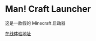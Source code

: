 # Man! Craft Launcher

这是一款假的 Minecraft 启动器

[在线体验地址](https://sheep-realms.github.io/ManCraft-Launcher/)